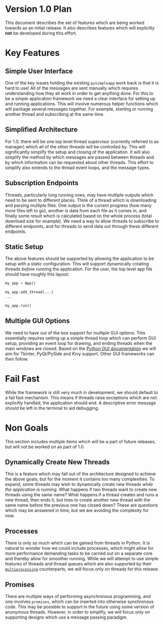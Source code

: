 # Version 1.0 Plan

This document describes the set of features which are being worked towards as an initial release.
It also describes features which will explicitly **not** be developed during this effort.

# Key Features

## Simple User Interface

One of the key issues holding the existing `pysimpleapp` work back is that it is hard to use!
All of the messages are sent manually which requires understanding how they all work in order to get anything done.
For this to be a _simple_ application framework we need a clear interface for setting up and running applications.
This will involve numerous helper functions which will package several messages together.
For example, starting or running another thread and subscribing at the same time.

## Simplified Architecture

For 1.0, there will be one top level thread supervisor (currently referred to as manager) which all of the other threads will be controlled by.
This will significantly simplify the setup and closing of the application.
It will also simplify the method by which messages are passed between threads and by which information can be requested about other threads.
This effort to simplify also extends to the thread event loops, and the message types.

## Subscription Endpoints

Threads, particularly long running ones, may have multiple outputs which need to be sent to different places.
Think of a thread which is downloading and parsing multiple files.
One output is the current progress (how many more files left to go), another is data from each file as it comes in, and finally some result which is calculated based on the whole process (total download size for example).
We need a way to allow threads to subscribe to different endpoints, and for threads to send data out through these different endpoints.

## Static Setup

The above features should be supported by allowing the application to be setup with a static configuration.
This will support dynamically creating threads _before_ running the application.
For the user, the top level app file should have roughly this layout:

```python
my_app = App()

my_app.add_thread(...)
...

my_app.run()
```

## Multiple GUI Options

We need to have out of the box support for multiple GUI options.
This essentially requires setting up a simple thread loop which can perform GUI setup, providing an event loop for drawing, and ending threads when the main windows are closed.
Based on the [Python GUI documentation](https://docs.python.org/3/faq/gui.html) we will aim for Tkinter, PyQt/PySide and Kivy support.
Other GUI frameworks can then follow.

# Fail Fast

While the framework is still very much in development, we should default to a fail fast mechanism.
This means if threads raise exceptions which are not explicitly handled, the application should end.
A descriptive error message should be left in the terminal to aid debugging.

# Non Goals

This section includes multiple items which will be a part of future releases, but will not be worked on as part of 1.0.

## Dynamically Create New Threads

This is a feature which may fall out of the architecture designed to achieve the above goals, but for the moment it contains too many complexities.
To expand, some threads may wish to dynamically _create_ new threads _while the application is running_.
What happens if two threads want to create new threads using the same name?
What happens if a thread creates and runs a new thread, then ends it, but tries to create another new thread with the same name before the previous one has closed down?
These are questions which may be answered in time, but we are avoiding the complexity for now.

## Processes

There is only so much which can be gained from threads in Python.
It is natural to wonder how we could include processes, which might allow for more performance demanding tasks to be carried out on a separate core and thereby allow for smoother running.
While we will attempt to use simple features of threads and thread queues which are also supported by their [`multiprocessing`](https://docs.python.org/3/library/multiprocessing.html) counterparts, we will focus only on threads for this release.

## Promises

There are multiple ways of performing asynchronous programming, and one involves `promises`, which can be inserted into otherwise synchronous code.
This may be possible to support in the future using some version of anonymous threads.
However, in order to simplify, we will focus only on supporting designs which use a message passing paradigm.

